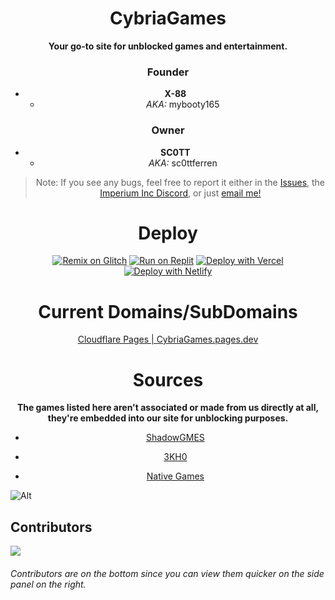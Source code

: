 <center>
  
# CybriaGames
**Your go-to site for unblocked games and entertainment.**
### Founder
- **X-88**
  - *AKA:* mybooty165

### Owner
- **SC0TT**
  - *AKA:* sc0ttferren


> Note: If you see any bugs, feel free to report it either in the <a href="https://github.com/Imperium-Inc/CybriaGames/issues">Issues</a>, the <a href="https://bit.ly/Imperium-Inc">Imperium Inc Discord</a>, or just <a href="mailto:timmytamle569@gmail.com">email me!</a>

# Deploy

[![Remix on Glitch](https://binbashbanana.github.io/deploy-buttons/buttons/remade/glitch.svg)](https://glitch.com/edit/#!/import/github/Imperium-Inc/CybriaGames)
[![Run on Replit](https://binbashbanana.github.io/deploy-buttons/buttons/remade/replit.svg)](https://replit.com/github/Imperium-Inc/CybriaGames)
[![Deploy with Vercel](https://binbashbanana.github.io/deploy-buttons/buttons/remade/vercel.svg)](https://vercel.com/new/clone?repositoryurl=https://github.com/Imperium-Inc/CybriaGames)
[![Deploy with Netlify](https://binbashbanana.github.io/deploy-buttons/buttons/remade/netlify.svg)](https://app.netlify.com/start/deploy?repository=https://github.com/Imperium-Inc/CybriaGames)

# Current Domains/SubDomains

<a href="https://cybriagames.pages.dev/">Cloudflare Pages | CybriaGames.pages.dev</a>

# Sources
**The games listed here aren't associated or made from us directly at all, they're embedded into our site for unblocking purposes.**

- <a href="https://github.com/shadowgmes/shadowgmes.github.io">ShadowGMES</a>

- <a href="https://github.com/3kh0">3KH0</a>

- <a href="https://github.com/Parcoil/nativegames.net-v1">Native Games</a>
</center>

![Alt](https://repobeats.axiom.co/api/embed/26fd564a729fa8dbc12f1f258168e58ef59b437d.svg "Repobeats analytics image")

## Contributors

<img src="https://contrib.rocks/image?repo=Imperium-Inc/CybriaGames">

###### Contributors are on the bottom since you can view them quicker on the side panel on the right.
